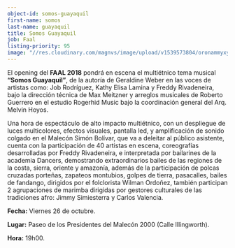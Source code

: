 ```yaml
---
object-id: somos-guayaquil
first-name: somos
last-name: guayaquil
title: Somos Guayaquil
job: Faal
listing-priority: 95
image: "//res.cloudinary.com/magnvs/image/upload/v1539573804/oronammyxygxutute4su.jpg"
---
```


El opening del **FAAL 2018** pondrá en escena el multiétnico tema musical **“Somos Guayaquil”**, de la autoría de Geraldine Weber en las voces de  artistas como: Job Rodríguez, Kathy Elisa Lamina y Freddy Rivadeneira, bajo la dirección técnica de Max Meitzner y arreglos musicales de Roberto Guerrero en el estudio Rogerhid Music bajo la coordinación general del Arq. Melvin Hoyos.

Una hora de espectáculo  de alto impacto multiétnico, con un despliegue de  luces multicolores, efectos visuales, pantalla led,  y amplificación de sonido colgado en el Malecón Simón Bolívar, que va a deleitar  al público asistente, cuenta con la participación de  40 artistas en escena, coreografías desarrolladas por Freddy Rivadeneira, e interpretada por bailarines de la academia Dancers, demostrando  extraordinarios  bailes de las  regiones de  la costa, sierra, oriente y  amazonía,  además de la participación de  polcas cruzadas porteñas, zapateos montubios, golpes de tierra, pasacalles, bailes de fandango,  dirigidos por el folclorista Wilman Ordoñez, también participan 2  agrupaciones de marimba  dirigidas por  gestores culturales de las tradiciones afro: Jimmy Simiesterra y Carlos Valencia.

**Fecha:** Viernes 26 de octubre.

**Lugar:** Paseo de los Presidentes del Malecón 2000 (Calle Illingworth).

**Hora:** 19h00.
